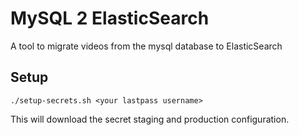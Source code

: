 # MySQL 2 ElasticSearch

A tool to migrate videos from the mysql database to ElasticSearch

## Setup

```
./setup-secrets.sh <your lastpass username>
```

This will download the secret staging and production configuration.